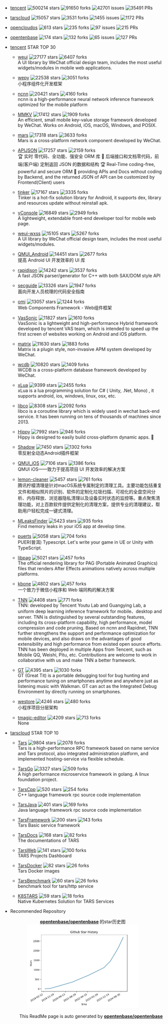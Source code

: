 
+ [tencent](https://github.com/tencent)
![500214 stars](https://img.shields.io/badge/Stars-500214-green)
![91650 forks](https://img.shields.io/badge/Forks-91650-green)
![42701 issues](https://img.shields.io/badge/Issues-42701-green)
![35491 PRs](https://img.shields.io/badge/PRs-35491-green)

+ [tarscloud](https://github.com/tarscloud)
![15057 stars](https://img.shields.io/badge/Stars-15057-green)
![3531 forks](https://img.shields.io/badge/Forks-3531-green)
![1455 issues](https://img.shields.io/badge/Issues-1455-green)
![1172 PRs](https://img.shields.io/badge/PRs-1172-green)

+ [opencloudos](https://github.com/opencloudos)
![613 stars](https://img.shields.io/badge/Stars-613-green)
![235 forks](https://img.shields.io/badge/Forks-235-green)
![97 issues](https://img.shields.io/badge/Issues-97-green)
![215 PRs](https://img.shields.io/badge/PRs-215-green)

+ [opentenbase](https://github.com/opentenbase)
![174 stars](https://img.shields.io/badge/Stars-174-green)
![132 forks](https://img.shields.io/badge/Forks-132-green)
![65 issues](https://img.shields.io/badge/Issues-65-green)
![127 PRs](https://img.shields.io/badge/PRs-127-green)



+ [tencent](https://github.com/tencent) STAR TOP 30
    
    + [weui](https://github.com/tencent/weui) 
    ![27177 stars](https://img.shields.io/badge/Stars-27177-green)
    ![6407 forks](https://img.shields.io/badge/Forks-6407-green)  
    A UI library by WeChat official design team, includes the most useful widgets/modules in mobile web applications.
    
    + [wepy](https://github.com/tencent/wepy) 
    ![22538 stars](https://img.shields.io/badge/Stars-22538-green)
    ![3051 forks](https://img.shields.io/badge/Forks-3051-green)  
    小程序组件化开发框架
    
    + [ncnn](https://github.com/tencent/ncnn) 
    ![20421 stars](https://img.shields.io/badge/Stars-20421-green)
    ![4160 forks](https://img.shields.io/badge/Forks-4160-green)  
    ncnn is a high-performance neural network inference framework optimized for the mobile platform
    
    + [MMKV](https://github.com/tencent/MMKV) 
    ![17412 stars](https://img.shields.io/badge/Stars-17412-green)
    ![1909 forks](https://img.shields.io/badge/Forks-1909-green)  
    An efficient, small mobile key-value storage framework developed by WeChat. Works on Android, iOS, macOS, Windows, and POSIX.
    
    + [mars](https://github.com/tencent/mars) 
    ![17318 stars](https://img.shields.io/badge/Stars-17318-green)
    ![3633 forks](https://img.shields.io/badge/Forks-3633-green)  
    Mars is a cross-platform network component  developed by WeChat.
    
    + [APIJSON](https://github.com/tencent/APIJSON) 
    ![17257 stars](https://img.shields.io/badge/Stars-17257-green)
    ![2159 forks](https://img.shields.io/badge/Forks-2159-green)  
    🏆 实时 零代码、全功能、强安全 ORM 库 🚀 后端接口和文档零代码，前端(客户端) 定制返回 JSON 的数据和结构 🏆 Real-Time coding-free, powerful and secure ORM 🚀  providing APIs and Docs without coding by Backend, and the returned JSON of API can be customized by Frontend(Client) users
    
    + [tinker](https://github.com/tencent/tinker) 
    ![17167 stars](https://img.shields.io/badge/Stars-17167-green)
    ![3335 forks](https://img.shields.io/badge/Forks-3335-green)  
    Tinker is a hot-fix solution library for Android, it supports dex, library and resources update without reinstall apk.
    
    + [vConsole](https://github.com/tencent/vConsole) 
    ![16849 stars](https://img.shields.io/badge/Stars-16849-green)
    ![2949 forks](https://img.shields.io/badge/Forks-2949-green)  
    A lightweight, extendable front-end developer tool for mobile web page.
    
    + [weui-wxss](https://github.com/tencent/weui-wxss) 
    ![15105 stars](https://img.shields.io/badge/Stars-15105-green)
    ![5267 forks](https://img.shields.io/badge/Forks-5267-green)  
    A UI library by WeChat official design team, includes the most useful widgets/modules.
    
    + [QMUI_Android](https://github.com/tencent/QMUI_Android) 
    ![14451 stars](https://img.shields.io/badge/Stars-14451-green)
    ![2677 forks](https://img.shields.io/badge/Forks-2677-green)  
    提高 Android UI 开发效率的 UI 库
    
    + [rapidjson](https://github.com/tencent/rapidjson) 
    ![14242 stars](https://img.shields.io/badge/Stars-14242-green)
    ![3537 forks](https://img.shields.io/badge/Forks-3537-green)  
    A fast JSON parser/generator for C++ with both SAX/DOM style API
    
    + [secguide](https://github.com/tencent/secguide) 
    ![13326 stars](https://img.shields.io/badge/Stars-13326-green)
    ![1947 forks](https://img.shields.io/badge/Forks-1947-green)  
    面向开发人员梳理的代码安全指南
    
    + [omi](https://github.com/tencent/omi) 
    ![13057 stars](https://img.shields.io/badge/Stars-13057-green)
    ![1244 forks](https://img.shields.io/badge/Forks-1244-green)  
    Web Components Framework - Web组件框架
    
    + [VasSonic](https://github.com/tencent/VasSonic) 
    ![11827 stars](https://img.shields.io/badge/Stars-11827-green)
    ![1610 forks](https://img.shields.io/badge/Forks-1610-green)  
    VasSonic is a lightweight and high-performance Hybrid framework developed by tencent VAS team, which is intended to speed up the first screen of websites working on Android and iOS platform. 
    
    + [matrix](https://github.com/tencent/matrix) 
    ![11630 stars](https://img.shields.io/badge/Stars-11630-green)
    ![1883 forks](https://img.shields.io/badge/Forks-1883-green)  
    Matrix is a plugin style, non-invasive APM system developed by WeChat.
    
    + [wcdb](https://github.com/tencent/wcdb) 
    ![10820 stars](https://img.shields.io/badge/Stars-10820-green)
    ![1409 forks](https://img.shields.io/badge/Forks-1409-green)  
    WCDB is a cross-platform database framework developed by WeChat.
    
    + [xLua](https://github.com/tencent/xLua) 
    ![9399 stars](https://img.shields.io/badge/Stars-9399-green)
    ![2455 forks](https://img.shields.io/badge/Forks-2455-green)  
    xLua is a lua programming solution for  C# ( Unity, .Net, Mono) , it supports android, ios, windows, linux, osx, etc.
    
    + [libco](https://github.com/tencent/libco) 
    ![8308 stars](https://img.shields.io/badge/Stars-8308-green)
    ![2092 forks](https://img.shields.io/badge/Forks-2092-green)  
    libco is a coroutine library which is widely used in wechat  back-end service. It has been running on tens of thousands of machines since 2013.
    
    + [Hippy](https://github.com/tencent/Hippy) 
    ![7992 stars](https://img.shields.io/badge/Stars-7992-green)
    ![946 forks](https://img.shields.io/badge/Forks-946-green)  
    Hippy is designed to easily build cross-platform dynamic apps. 👏
    
    + [Shadow](https://github.com/tencent/Shadow) 
    ![7450 stars](https://img.shields.io/badge/Stars-7450-green)
    ![1302 forks](https://img.shields.io/badge/Forks-1302-green)  
    零反射全动态Android插件框架
    
    + [QMUI_iOS](https://github.com/tencent/QMUI_iOS) 
    ![7106 stars](https://img.shields.io/badge/Stars-7106-green)
    ![1386 forks](https://img.shields.io/badge/Forks-1386-green)  
    QMUI iOS——致力于提高项目 UI 开发效率的解决方案
    
    + [lemon-cleaner](https://github.com/tencent/lemon-cleaner) 
    ![5457 stars](https://img.shields.io/badge/Stars-5457-green)
    ![761 forks](https://img.shields.io/badge/Forks-761-green)  
    腾讯柠檬清理是针对macOS系统专属制定的清理工具。主要功能包括重复文件和相似照片的识别、软件的定制化垃圾扫描、可视化的全盘空间分析、内存释放、浏览器隐私清理以及设备实时状态的监控等。重点聚焦清理功能，对上百款软件提供定制化的清理方案，提供专业的清理建议，帮助用户轻松完成一键式清理。
    
    + [MLeaksFinder](https://github.com/tencent/MLeaksFinder) 
    ![5423 stars](https://img.shields.io/badge/Stars-5423-green)
    ![935 forks](https://img.shields.io/badge/Forks-935-green)  
    Find memory leaks in your iOS app at develop time.
    
    + [puerts](https://github.com/tencent/puerts) 
    ![5058 stars](https://img.shields.io/badge/Stars-5058-green)
    ![704 forks](https://img.shields.io/badge/Forks-704-green)  
    PUER(普洱) Typescript. Let's write your game in UE or Unity with TypeScript.
    
    + [libpag](https://github.com/tencent/libpag) 
    ![5021 stars](https://img.shields.io/badge/Stars-5021-green)
    ![457 forks](https://img.shields.io/badge/Forks-457-green)  
    The official rendering library for PAG (Portable Animated Graphics) files that renders After Effects animations natively across multiple platforms.
    
    + [kbone](https://github.com/tencent/kbone) 
    ![4802 stars](https://img.shields.io/badge/Stars-4802-green)
    ![457 forks](https://img.shields.io/badge/Forks-457-green)  
    一个致力于微信小程序和 Web 端同构的解决方案
    
    + [TNN](https://github.com/tencent/TNN) 
    ![4408 stars](https://img.shields.io/badge/Stars-4408-green)
    ![771 forks](https://img.shields.io/badge/Forks-771-green)  
    TNN: developed by Tencent Youtu Lab and Guangying Lab, a uniform deep learning inference framework for mobile、desktop and server. TNN is distinguished by several outstanding features, including its cross-platform capability, high performance, model compression and code pruning. Based on ncnn and Rapidnet, TNN further strengthens the support and performance optimization for mobile devices, and also draws on the advantages of good extensibility and high performance from existed open source efforts. TNN has been deployed in multiple Apps from Tencent, such as Mobile QQ, Weishi, Pitu, etc. Contributions are welcome to work in collaborative with us and make TNN a better framework. 
    
    + [GT](https://github.com/tencent/GT) 
    ![4395 stars](https://img.shields.io/badge/Stars-4395-green)
    ![1030 forks](https://img.shields.io/badge/Forks-1030-green)  
    GT (Great Tit) is a portable debugging tool for bug hunting and performance tuning on smartphones anytime and anywhere just as listening music with Walkman. GT can act as the Integrated Debug Environment by directly running on smartphones.
    
    + [westore](https://github.com/tencent/westore) 
    ![4246 stars](https://img.shields.io/badge/Stars-4246-green)
    ![480 forks](https://img.shields.io/badge/Forks-480-green)  
    小程序项目分层架构
    
    + [tmagic-editor](https://github.com/tencent/tmagic-editor) 
    ![4209 stars](https://img.shields.io/badge/Stars-4209-green)
    ![713 forks](https://img.shields.io/badge/Forks-713-green)  
    None
    

+ [tarscloud](https://github.com/tarscloud) STAR TOP 10
    
    + [Tars](https://github.com/tarscloud/Tars) 
    ![9804 stars](https://img.shields.io/badge/Stars-9804-green)
    ![2078 forks](https://img.shields.io/badge/Forks-2078-green)  
    Tars is a high-performance RPC framework based on name service and Tars protocol, also integrated administration platform, and implemented hosting-service via flexible schedule.
    
    + [TarsGo](https://github.com/tarscloud/TarsGo) 
    ![3327 stars](https://img.shields.io/badge/Stars-3327-green)
    ![509 forks](https://img.shields.io/badge/Forks-509-green)  
    A  high performance microservice  framework  in golang. A linux foundation project.
    
    + [TarsCpp](https://github.com/tarscloud/TarsCpp) 
    ![520 stars](https://img.shields.io/badge/Stars-520-green)
    ![254 forks](https://img.shields.io/badge/Forks-254-green)  
    C++ language framework rpc source code implementation
    
    + [TarsJava](https://github.com/tarscloud/TarsJava) 
    ![401 stars](https://img.shields.io/badge/Stars-401-green)
    ![169 forks](https://img.shields.io/badge/Forks-169-green)  
    Java language framework rpc source code implementation
    
    + [TarsFramework](https://github.com/tarscloud/TarsFramework) 
    ![200 stars](https://img.shields.io/badge/Stars-200-green)
    ![143 forks](https://img.shields.io/badge/Forks-143-green)  
    Tars Basic service framework
    
    + [TarsDocs](https://github.com/tarscloud/TarsDocs) 
    ![168 stars](https://img.shields.io/badge/Stars-168-green)
    ![82 forks](https://img.shields.io/badge/Forks-82-green)  
    The documentations of TARS
    
    + [TarsWeb](https://github.com/tarscloud/TarsWeb) 
    ![141 stars](https://img.shields.io/badge/Stars-141-green)
    ![100 forks](https://img.shields.io/badge/Forks-100-green)  
    TARS Projects Dashboard
    
    + [TarsDocker](https://github.com/tarscloud/TarsDocker) 
    ![82 stars](https://img.shields.io/badge/Stars-82-green)
    ![26 forks](https://img.shields.io/badge/Forks-26-green)  
    Tars Docker  images
    
    + [TarsBenchmark](https://github.com/tarscloud/TarsBenchmark) 
    ![60 stars](https://img.shields.io/badge/Stars-60-green)
    ![26 forks](https://img.shields.io/badge/Forks-26-green)  
    benchmark tool for tars/http service
    
    + [K8STARS](https://github.com/tarscloud/K8STARS) 
    ![59 stars](https://img.shields.io/badge/Stars-59-green)
    ![18 forks](https://img.shields.io/badge/Forks-18-green)  
    Native Kubernetes  Solution for TARS Services
    


+ Recommended Repository  
<p align="center">
      <strong>
        <a href="https://github.com/opentenbase/opentenbase" target="_blank">opentenbase/opentenbase</a>
      </strong>  的star历史图
  <br>
  <img src="https://raw.githubusercontent.com/ButterAndButterfly/GithubTools/master/data/stars_history.jpg" width="350px"></img>    
</p>

<p align="right">
      This ReadMe page is auto generated by 
      <strong>
        <a href="https://github.com/opentenbase/opentenbase" target="_blank">opentenbase/opentenbase</a><br>
      </strong>   
</p>